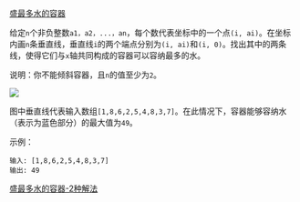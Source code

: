 [盛最多水的容器](https://leetcode-cn.com/problems/container-with-most-water/)

给定`n`个非负整数`a1，a2，...，an`，每个数代表坐标中的一个点`(i, ai)`。在坐标内画`n`条垂直线，垂直线`i`的两个端点分别为`(i, ai)`和`(i, 0)`。找出其中的两条线，使得它们与`x`轴共同构成的容器可以容纳最多的水。

说明：你不能倾斜容器，且`n`的值至少为`2`。

![](https://aliyun-lc-upload.oss-cn-hangzhou.aliyuncs.com/aliyun-lc-upload/uploads/2018/07/25/question_11.jpg)

图中垂直线代表输入数组`[1,8,6,2,5,4,8,3,7]`。在此情况下，容器能够容纳水（表示为蓝色部分）的最大值为`49`。

示例：

```
输入: [1,8,6,2,5,4,8,3,7]
输出: 49
```

[盛最多水的容器-2种解法](https://leetcode-cn.com/problems/container-with-most-water/solution/sheng-zui-duo-shui-de-rong-qi-2chong-jie-fa-by-617/)